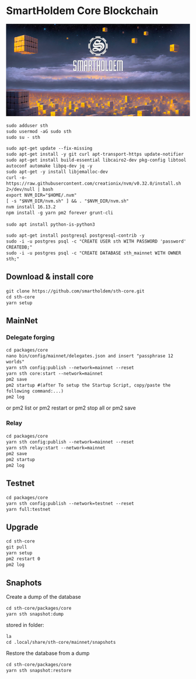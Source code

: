 # SmartHoldem Core Blockchain

![SmartHoldem BlockChain](https://raw.githubusercontent.com/smartholdem/sth-core/main/packages/core/banner.png)

```shell
sudo adduser sth
sudo usermod -aG sudo sth
sudo su - sth
```
```shell
sudo apt-get update --fix-missing
sudo apt-get install -y git curl apt-transport-https update-notifier
sudo apt-get install build-essential libcairo2-dev pkg-config libtool autoconf automake libpq-dev jq -y
sudo apt-get -y install libjemalloc-dev
curl -o- https://raw.githubusercontent.com/creationix/nvm/v0.32.0/install.sh 2>/dev/null | bash
export NVM_DIR="$HOME/.nvm"
[ -s "$NVM_DIR/nvm.sh" ] && . "$NVM_DIR/nvm.sh"
nvm install 16.13.2
npm install -g yarn pm2 forever grunt-cli

sudo apt install python-is-python3
```
```shell
sudo apt-get install postgresql postgresql-contrib -y
sudo -i -u postgres psql -c "CREATE USER sth WITH PASSWORD 'password' CREATEDB;"
sudo -i -u postgres psql -c "CREATE DATABASE sth_mainnet WITH OWNER sth;"
```
## Download & install core
```shell
git clone https://github.com/smartholdem/sth-core.git
cd sth-core
yarn setup
```

## MainNet

### Delegate forging
```shell
cd packages/core
nano bin/config/mainnet/delegates.json and insert "passphrase 12 worlds"
yarn sth config:publish --network=mainnet --reset
yarn sth core:start --network=mainnet
pm2 save
pm2 startup #(after To setup the Startup Script, copy/paste the following command:...)
pm2 log
```
or pm2 list
or pm2 restart
or pm2 stop all
or pm2 save

### Relay
```shell
cd packages/core
yarn sth config:publish --network=mainnet --reset
yarn sth relay:start --network=mainnet
pm2 save
pm2 startup
pm2 log
```

## Testnet

```shell
cd packages/core
yarn sth config:publish --network=testnet --reset
yarn full:testnet
```

## Upgrade
```shell
cd sth-core
git pull
yarn setup
pm2 restart 0
pm2 log
```
## Snaphots

Create a dump of the database
```shell
cd sth-core/packages/core
yarn sth snapshot:dump
```
stored in folder:
```shell
la
cd .local/share/sth-core/mainnet/snapshots
```

Restore the database from a dump
```shell
cd sth-core/packages/core
yarn sth snapshot:restore
```


